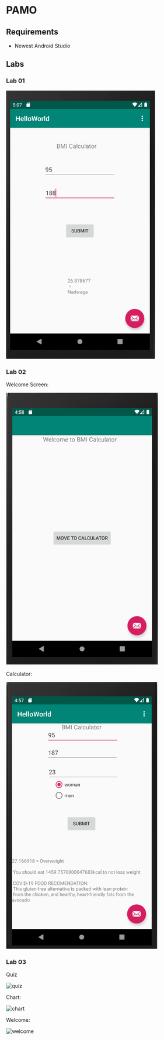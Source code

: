 # PAMO

## Requirements
- Newest Android Studio

## Labs
### Lab 01
![lab01](https://github.com/mateuszpmroz/PAMO/blob/master/lab1/lab01.PNG)

### Lab 02
Welcome Screen:


![welcomescreen](https://github.com/mateuszpmroz/PAMO/blob/master/lab2/lab2_welcome_screen.PNG)

Calculator: 


![calculator](https://github.com/mateuszpmroz/PAMO/blob/master/lab2/lab2.PNG)


### Lab 03

Quiz

![quiz](https://github.com/mateuszpmroz/PAMO/blob/master/lab2/lab3_quiz.PNG)

Chart: 

![chart](https://github.com/mateuszpmroz/PAMO/blob/master/lab2/lab3_chart.PNG)

Welcome:

![welcome](https://github.com/mateuszpmroz/PAMO/blob/master/lab2/lab3_choose.PNG)
